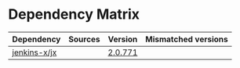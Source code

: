 # Dependency Matrix

Dependency | Sources | Version | Mismatched versions
---------- | ------- | ------- | -------------------
[jenkins-x/jx](https://github.com/jenkins-x/jx.git) |  | [2.0.771](https://github.com/jenkins-x/jx/releases/tag/v2.0.771) | 
